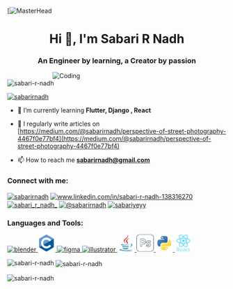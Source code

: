 [![MasterHead](https://user-images.githubusercontent.com/74038190/225813708-98b745f2-7d22-48cf-9150-083f1b00d6c9.gif)
<h1 align="center">Hi 👋, I'm Sabari R Nadh</h1>
<h3 align="center">An Engineer by learning, a Creator by passion</h3>
<img align="right" alt="Coding" width="400" src=“https://logosbynick.com/wp-content/uploads/2022/07/Animation.gif”>

<p align="left"> <img src="https://komarev.com/ghpvc/?username=sabari-r-nadh&label=Profile%20views&color=0e75b6&style=flat" alt="sabari-r-nadh" /> </p>

<p align="left"> <a href="https://twitter.com/sabarirnadh" target="blank"><img src="https://img.shields.io/twitter/follow/sabarirnadh?logo=twitter&style=for-the-badge" alt="sabarirnadh" /></a> </p>

- 🌱 I’m currently learning **Flutter, Django , React**

- 📝 I regularly write articles on [https://medium.com/@sabarirnadh/perspective-of-street-photography-4467f0e77bf4](https://medium.com/@sabarirnadh/perspective-of-street-photography-4467f0e77bf4)

- 📫 How to reach me **sabarirnadh@gmail.com**

<h3 align="left">Connect with me:</h3>
<p align="left">
<a href="https://twitter.com/sabarirnadh" target="blank"><img align="center" src="https://raw.githubusercontent.com/rahuldkjain/github-profile-readme-generator/master/src/images/icons/Social/twitter.svg" alt="sabarirnadh" height="30" width="40" /></a>
<a href="https://linkedin.com/in/www.linkedin.com/in/sabari-r-nadh-138316270" target="blank"><img align="center" src="https://raw.githubusercontent.com/rahuldkjain/github-profile-readme-generator/master/src/images/icons/Social/linked-in-alt.svg" alt="www.linkedin.com/in/sabari-r-nadh-138316270" height="30" width="40" /></a>
<a href="https://instagram.com/sabari_r_nadh_" target="blank"><img align="center" src="https://raw.githubusercontent.com/rahuldkjain/github-profile-readme-generator/master/src/images/icons/Social/instagram.svg" alt="sabari_r_nadh_" height="30" width="40" /></a>
<a href="https://medium.com/@sabarirnadh" target="blank"><img align="center" src="https://raw.githubusercontent.com/rahuldkjain/github-profile-readme-generator/master/src/images/icons/Social/medium.svg" alt="@sabarirnadh" height="30" width="40" /></a>
<a href="https://www.youtube.com/c/sabariyeyy" target="blank"><img align="center" src="https://raw.githubusercontent.com/rahuldkjain/github-profile-readme-generator/master/src/images/icons/Social/youtube.svg" alt="sabariyeyy" height="30" width="40" /></a>
</p>

<h3 align="left">Languages and Tools:</h3>
<p align="left"> <a href="https://www.blender.org/" target="_blank" rel="noreferrer"> <img src="https://download.blender.org/branding/community/blender_community_badge_white.svg" alt="blender" width="40" height="40"/> </a> <a href="https://www.cprogramming.com/" target="_blank" rel="noreferrer"> <img src="https://raw.githubusercontent.com/devicons/devicon/master/icons/c/c-original.svg" alt="c" width="40" height="40"/> </a> <a href="https://www.figma.com/" target="_blank" rel="noreferrer"> <img src="https://www.vectorlogo.zone/logos/figma/figma-icon.svg" alt="figma" width="40" height="40"/> </a> <a href="https://www.adobe.com/in/products/illustrator.html" target="_blank" rel="noreferrer"> <img src="https://www.vectorlogo.zone/logos/adobe_illustrator/adobe_illustrator-icon.svg" alt="illustrator" width="40" height="40"/> </a> <a href="https://www.java.com" target="_blank" rel="noreferrer"> <img src="https://raw.githubusercontent.com/devicons/devicon/master/icons/java/java-original.svg" alt="java" width="40" height="40"/> </a> <a href="https://www.photoshop.com/en" target="_blank" rel="noreferrer"> <img src="https://raw.githubusercontent.com/devicons/devicon/master/icons/photoshop/photoshop-line.svg" alt="photoshop" width="40" height="40"/> </a> <a href="https://www.python.org" target="_blank" rel="noreferrer"> <img src="https://raw.githubusercontent.com/devicons/devicon/master/icons/python/python-original.svg" alt="python" width="40" height="40"/> </a> <a href="https://reactjs.org/" target="_blank" rel="noreferrer"> <img src="https://raw.githubusercontent.com/devicons/devicon/master/icons/react/react-original-wordmark.svg" alt="react" width="40" height="40"/> </a> </p>

<p><img align="left" src="https://github-readme-stats.vercel.app/api/top-langs?username=sabari-r-nadh&show_icons=true&locale=en&layout=compact" alt="sabari-r-nadh" /></p>

<p>&nbsp;<img align="center" src="https://github-readme-stats.vercel.app/api?username=sabari-r-nadh&show_icons=true&locale=en" alt="sabari-r-nadh" /></p>

<p><img align="center" src="https://github-readme-streak-stats.herokuapp.com/?user=sabari-r-nadh&" alt="sabari-r-nadh" /></p>


